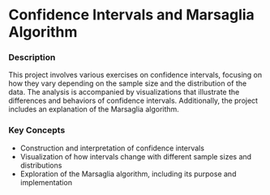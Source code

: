 # Confidence Intervals and Marsaglia Algorithm

### Description

This project involves various exercises on confidence intervals, focusing on how they vary depending on the sample size and the distribution of the data. The analysis is accompanied by visualizations that illustrate the differences and behaviors of confidence intervals. Additionally, the project includes an explanation of the Marsaglia algorithm.

### Key Concepts

- Construction and interpretation of confidence intervals
- Visualization of how intervals change with different sample sizes and distributions
- Exploration of the Marsaglia algorithm, including its purpose and implementation
